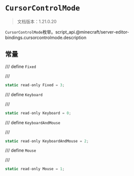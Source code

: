 # `CursorControlMode`

> 文档版本：1.21.0.20

`CursorControlMode`枚举。script_api.@minecraft/server-editor-bindings.cursorcontrolmode.description

## 常量

/// define
`Fixed`


///

```js
static read-only Fixed = 3;
```


/// define
`Keyboard`


///

```js
static read-only Keyboard = 0;
```


/// define
`KeyboardAndMouse`


///

```js
static read-only KeyboardAndMouse = 2;
```


/// define
`Mouse`


///

```js
static read-only Mouse = 1;
```

